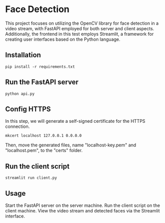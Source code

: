# Face Detection

This project focuses on utilizing the OpenCV library for face detection in a video stream, with FastAPI employed for both server and client aspects. Additionally, the frontend in this test employs Streamlit, a framework for creating user interfaces based on the Python language.


## Installation

```
pip install -r requirements.txt
```

## Run the FastAPI server
```
python api.py
```

## Config HTTPS
In this step, we will generate a self-signed certificate for the HTTPS connection.
```
mkcert localhost 127.0.0.1 0.0.0.0
```
Then, move the generated files, name "localhost-key.pem" and "localhost.pem", to the "certs" folder.

## Run the client script
```
streamlit run client.py
```

## Usage
Start the FastAPI server on the server machine.
Run the client script on the client machine.
View the video stream and detected faces via the Streamlit interface.
